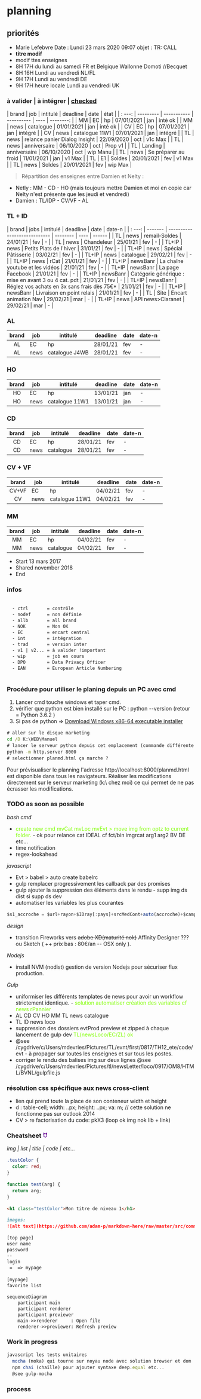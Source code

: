 # planning

## priorités

- Marie Lefebvre Date : Lundi 23 mars 2020 09:07 objet : TR: CALL
- **titre modif**
- modif ttes enseignes
- 8H 17H du lundi au samedi FR et Belgique Wallonne Domoti //Becquet
- 8H 16H Lundi au vendredi NL/FL
- 9H 17H Lundi au vendredi DE
- 9H 17H heure locale Lundi au vendredi UK

<!-- | allBrand | news  | rPanier Abandonné        | 31/01/2019 | fev | V1 à valider | Manu | -->

<!-- [checked](./dl2020done.md)  -->
### à valider | à intégrer | [checked](./planmd_done.html)

| brand  | job       | intitulé                      | deadline   | date | état      |
| : ---: | --------- | -----------                   | ---------- | ---- | --------: |
| MM     | EC        | hp                            | 07/01/2021 | jan  | inté ok   |
| MM     | news      | catalogue                     | 01/01/2021 | jan  | inté ok   |
| CV     | EC        | hp                            | 07/01/2021 | jan  | intégré   |
| CV     | news      | catalogue 11W1                | 07/01/2021 | jan  | intégré   |
| TL     | news      | relance panier Dialog Insight | 22/09/2020 | oct  | v1c Max   |
| TL     | news      | anniversaire                  | 06/10/2020 | oct  | Prop v1   |
| TL     | Landing   | anniversaire                  | 06/10/2020 | oct  | wip Manu  |
| TL     | news      | Se préparer au froid          | 11/01/2021 | jan  | v1 Max    |
| TL     | E1        | Soldes                        | 20/01/2021 | fev  | v1 Max    |
| TL     | news      | Soldes                        | 20/01/2021 | fev  | wip Max   |

> Répartition des enseignes entre Damien et Nelty :

- Netly : MM - CD - HO (mais toujours mettre Damien et moi en copie car Nelty n'est présente que les jeudi et vendredi)
- Damien : TL/IDP - CV/VF - AL

### TL + ID

| brand  | jobs     | intitulé                                             | deadline | date | date-n |
| : ---: | -------  | ----------------------------                         | -------- | ---- | ------ |
| TL     | news     | remail-Soldes                                        | 24/01/21 | fev  | -      |
| TL     | news     | Chandeleur                                           | 25/01/21 | fev  | -      |
| TL+IP  | news     | Petits Plats de l'hiver                              | 31/01/21 | fev  | -      |
| TL+IP  | news     | Spécial Pâtisserie                                   | 03/02/21 | fev  | -      |
| TL+IP  | news     | catalogue                                            | 29/02/21 | fev  | -      |
| TL+IP  | news     | rCat                                                 | 21/01/21 | fev  | -      |
| TL+IP  | newsBanr | La chaîne youtube et les vidéos                      | 21/01/21 | fev  | -      |
| TL+IP  | newsBanr | La page Facebook                                     | 21/01/21 | fev  | -      |
| TL+IP  | newsBanr | Catégorie générique :  mise en avant 3 ou 4 cat. pdt | 21/01/21 | fev  | -      |
| TL+IP  | newsBanr | Réglez vos achats en 3x sans frais dès 75€*          | 21/01/21 | fev  | -      |
| TL+IP  | newsBanr | Livraison en point relais                            | 21/01/21 | fev  | -      |
| TL     | Site     | Encart animation Nav                                 | 29/02/21 | mar  | -      |
| TL+IP  | news     | API news>Claranet                                    | 29/02/21 | mar  | -      |

### AL

| brand | job  |    intitulé     | deadline | date | date-n |
| :---: | ---- | --------------- | -------- | ---- | ------ |
|  AL   | EC   | hp              | 28/01/21 | fev  | -      |
|  AL   | news | catalogue  J4WB | 28/01/21 | fev  | -      |

### HO

| brand | job  |    intitulé    | deadline | date | date-n |
| :---: | ---- | -------------- | -------- | ---- | ------ |
|  HO   | EC   | hp             | 13/01/21 | jan  | -      |
|  HO   | news | catalogue 11W1 | 13/01/21 | jan  | -      |

### CD

| brand | job  | intitulé  | deadline | date | date-n |
| :---: | ---- | --------- | -------- | ---- | ------ |
|  CD   | EC   | hp        | 28/01/21 | fev  | -      |
|  CD   | news | catalogue | 28/01/21 | fev  | -      |

### CV + VF

| brand | job  |    intitulé    | deadline | date | date-n |
| :---: | ---- | -------------- | -------- | ---- | ------ |
| CV+VF | EC   | hp             | 04/02/21 | fev  | -      |
|  CV   | news | catalogue 11W1 | 04/02/21 | fev  | -      |

### MM

| brand | job  | intitulé  | deadline | date | date-n |
| :---: | ---- | --------- | -------- | ---- | ------ |
|  MM   | EC   | hp        | 04/02/21 | fev  | -      |
|  MM   | news | catalogue | 04/02/21 | fev  | -      |

- Start 13 mars 2017
- Shared november 2018
- End

### infos

<pre>
  <code>
  - ctrl       = contrôle
  - nodef      = non définie
  - allb       = all brand
  - NOK        = Non OK
  - EC         = encart central
  - int        = intégration
  - trad       = version inter
  - v1 | v2... = à valider !important
  - wip        = job en cours
  - DPO        = Data Privacy Officer
  - EAN        = European Article Numbering
  </code>
</pre>

### Procédure pour utiliser le planing depuis un PC avec cmd

1. Lancer cmd touche windows et taper cmd.
2. vérifier que python est bien installé sur le PC : python --version (retour = Python 3.6.2 )
3. Si pas de python => [Download Windows x86-64 executable installer](https://www.python.org/downloads/windows/)

```cmd
# aller sur le disque marketing
cd /D K:\WEB\Manuel
# lancer le serveur python depuis cet emplacement (commande différente sur PC)
python -m http.server 8000
# selectionner planmd.html ça marche ?
```

Pour prévisualiser le planning l'adresse http://localhost:8000/planmd.html est disponible dans tous les navigateurs. Réaliser les modifications directement sur le serveur marketing (k:\ chez moi) ce qui permet de ne pas écrasser les modifications.

### TODO as soon as possible

_bash cmd_

<!-- - fct create $date_cov_folder <span style = "color: chartreuse;">OK > @see covcv C:\cygwin64\bin\</span> -->

- <span style = "color: chartreuse;">create new cmd mvCat mvLoc mvEvt > move img from optz to current folder.</span> - ok pour relance cat IDEAL cf fct/bin imgrcat arg1 arg2 BV DE etc...
- time notification
- regex-lookahead

_javascript_

- Evt > babel > auto create babelrc
- gulp remplacer progressivement les callback par des promises
- gulp ajouter la suppression des éléments dans le rendu - supp img ds dist si supp ds dev
- automatiser les variables les plus courantes

```javascript
$s1_accroche = $url+rayon+$IDray[:pays]+srcMedCont+auto(accroche)+$campaign
```

_design_

- transition Fireworks vers <s>adobe XD(maturité nok)</s> Affinity Designer ??? ou Sketch ( ++ prix bas : 80€/an -- OSX only ).

_Nodejs_

- install NVM (nodist) gestion de version Nodejs pour sécuriser flux production.

_Gulp_

- uniformiser les différents templates de news pour avoir un workflow strictement identique. - <span style = "color: chartreuse;">solution automatiser création des variables cf news rPannier</span>
- AL CD CV HO MM TL news catalogue
- TL ID news loco
- suppression des dossiers evtProd preview et zipped à chaque lancement de gulp dev <span style = "color: chartreuse;">TL(newsLoco/EC/ZL) ok</span>
- @see /cygdrive/c/Users/mdevries/Pictures/TL/evnt/first/0817/TH12_ete/code/evt - à propager sur toutes les enseignes et sur tous les postes.
- corriger le rendu des balises img sur deux lignes @see /cygdrive/c/Users/mdevries/Pictures/tl/newsLetter/loco/0917/OM8/HTML/BVNL/gulpfile.js

### résolution css spécifique aux news cross-client

- lien qui prend toute la place de son conteneur width et height
- d : table-cell; width: ..px; height: ..px; va: m; // cette solution ne fonctionne pas sur outlook 2014
- CV > re factorisation du code: pkX3 (loop ok img nok lib + link)

### Cheatsheet ![alt text](https://github.com/adam-p/markdown-here/raw/master/src/common/images/icon14.png 'Logo Title Text 1')

_img | list | title | code | etc..._

```css
.testColor {
  color: red;
}
```

```javascript
function test(arg) {
  return arg;
}
```

```html
<h1 class="testColor">Mon titre de niveau 1</h1>
```

```markdown
images:
![alt text](https://github.com/adam-p/markdown-here/raw/master/src/common/images/icon14.png 'Logo Title Text 1')
```

```uiflow
[top page]
user name
password
--
login
 =  => mypage

[mypage]
favorite list
```

```mermaid
sequenceDiagram
    participant main
    participant renderer
    participant previewer
    main->>renderer     : Open file
    renderer->>previewer: Refresh preview
```

### Work in progress

```javascript
javascript les tests unitaires
  mocha (moka) qui tourne sur noyau node avec solution browser et dom
  npm chai (chaïlle) pour ajouter syntaxe deep.equal etc...
  @see gulp-mocha
```

### process
